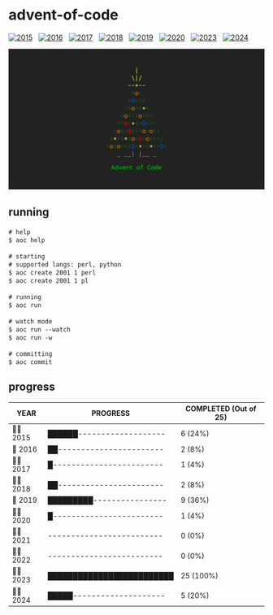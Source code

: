 # advent-of-code

[![2015](https://github.com/matheusaraujo/advent-of-code/actions/workflows/2015.yaml/badge.svg)](https://github.com/matheusaraujo/advent-of-code/actions/workflows/2015.yaml) &nbsp;
[![2016](https://github.com/matheusaraujo/advent-of-code/actions/workflows/2016.yaml/badge.svg)](https://github.com/matheusaraujo/advent-of-code/actions/workflows/2016.yaml) &nbsp;
[![2017](https://github.com/matheusaraujo/advent-of-code/actions/workflows/2017.yaml/badge.svg)](https://github.com/matheusaraujo/advent-of-code/actions/workflows/2017.yaml) &nbsp;
[![2018](https://github.com/matheusaraujo/advent-of-code/actions/workflows/2018.yaml/badge.svg)](https://github.com/matheusaraujo/advent-of-code/actions/workflows/2018.yaml) &nbsp;
[![2019](https://github.com/matheusaraujo/advent-of-code/actions/workflows/2019.yaml/badge.svg)](https://github.com/matheusaraujo/advent-of-code/actions/workflows/2019.yaml) &nbsp;
[![2020](https://github.com/matheusaraujo/advent-of-code/actions/workflows/2020.yaml/badge.svg)](https://github.com/matheusaraujo/advent-of-code/actions/workflows/2020.yaml) &nbsp;
[![2023](https://github.com/matheusaraujo/advent-of-code/actions/workflows/2023.yaml/badge.svg)](https://github.com/matheusaraujo/advent-of-code/actions/workflows/2023.yaml) &nbsp;
[![2024](https://github.com/matheusaraujo/advent-of-code/actions/workflows/2024.yaml/badge.svg)](https://github.com/matheusaraujo/advent-of-code/actions/workflows/2024.yaml)

![AOC](docs/logo.png)

## running

``` {.bash}
# help
$ aoc help

# starting
# supported langs: perl, python
$ aoc create 2001 1 perl
$ aoc create 2001 1 pl

# running
$ aoc run

# watch mode
$ aoc run --watch
$ aoc run -w

# committing
$ aoc commit
```

## progress

<!-- progress-begin -->

| YEAR          | PROGRESS                      | COMPLETED (Out of 25) |
|---------------|-------------------------------|-----------------------|
| 🧑‍🎄 2015 | ██████------------------- | 6 (24%) |
| 🎁 2016 | ██----------------------- | 2 (8%) |
| 👩‍💻 2017 | █------------------------ | 1 (4%) |
| 👩‍💻 2018 | ██----------------------- | 2 (8%) |
| 🎅 2019 | █████████---------------- | 9 (36%) |
| 👨‍💻 2020 | █------------------------ | 1 (4%) |
| 🧑‍💻 2021 | ------------------------- | 0 (0%) |
| 👩‍💻 2022 | ------------------------- | 0 (0%) |
| 🧑‍💻 2023 | █████████████████████████ | 25 (100%) |
| 👨‍💻 2024 | █████-------------------- | 5 (20%) |
<!-- progress-end -->

